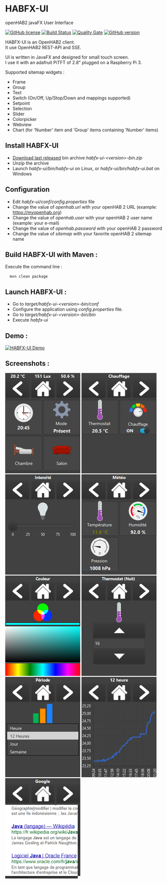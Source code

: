# HABFX-UI
openHAB2 javaFX User Interface

[![GitHub license](https://img.shields.io/github/license/ben12/habfx-ui.svg)](https://github.com/ben12/habfx-ui/blob/master/LICENSE)
[![Build Status](https://travis-ci.org/ben12/habfx-ui.svg?branch=master)](https://travis-ci.org/ben12/habfx-ui)
[![Quality Gate](https://sonarcloud.io/api/project_badges/measure?project=com.ben12:habfx-ui&metric=alert_status)](https://sonarcloud.io/dashboard?id=com.ben12%3Ahabfx-ui)
[![GitHub version](https://badge.fury.io/gh/ben12%2Fhabfx-ui.svg)](https://github.com/ben12/habfx-ui/releases)

HABFX-UI is an OpenHAB2 client.<br />
It use OpenHAB2 REST-API and SSE.

UI is written in JavaFX and designed for small touch screen.<br />
I use it with an adafruit PiTFT of 2.8" plugged on a Raspberry Pi 3.

Supported sitemap widgets :
* Frame
* Group
* Text
* Switch (On/Off, Up/Stop/Down and mappings supported)
* Setpoint
* Selection
* Slider
* Colorpicker
* Webview
* Chart (for 'Number' item and 'Group' items containing 'Number' items)

## Install HABFX-UI

* [Download last released](https://bintray.com/ben12/HABFX-UI/habfx-ui) bin archive _habfx-ui-&lt;version&gt;-bin.zip_
* Unzip the archive
* Launch _habfx-ui/bin/habfx-ui_ on Linux, or _habfx-ui/bin/habfx-ui.bat_ on Windows

## Configuration

* Edit _habfx-ui/conf/config.properties_ file
* Change the value of _openhab.url_ with your openHAB 2 URL (example: https://myopenhab.org)
* Change the value of _openhab.user_ with your openHAB 2 user name (example: your e-mail)
* Change the value of _openhab.password_ with your openHAB 2 password
* Change the value of _sitemap_ with your favorite openHAB 2 sitemap name

## Build HABFX-UI with Maven :

Execute the command line :<br />
```
  mvn clean package
```

## Launch HABFX-UI :

* Go to _target/habfx-ui-&lt;version&gt;-bin/conf_
* Configure the application using _config.properties_ file.
* Go to _target/habfx-ui-&lt;version&gt;-bin/bin_
* Execute _habfx-ui_

## Demo :
[![HABFX-UI Demo](http://img.youtube.com/vi/8xlThwPW1MQ/0.jpg)](https://youtu.be/8xlThwPW1MQ)

## Screenshots :
![Screenshot 001](https://raw.githubusercontent.com/ben12/habfx-ui/master/doc/screenshots/001.png)
![Screenshot 002](https://raw.githubusercontent.com/ben12/habfx-ui/master/doc/screenshots/002.png)
![Screenshot 003](https://raw.githubusercontent.com/ben12/habfx-ui/master/doc/screenshots/003.png)
![Screenshot 004](https://raw.githubusercontent.com/ben12/habfx-ui/master/doc/screenshots/004.png)
![Screenshot 005](https://raw.githubusercontent.com/ben12/habfx-ui/master/doc/screenshots/005.png)
![Screenshot 006](https://raw.githubusercontent.com/ben12/habfx-ui/master/doc/screenshots/006.png)
![Screenshot 007](https://raw.githubusercontent.com/ben12/habfx-ui/master/doc/screenshots/007.png)
![Screenshot 008](https://raw.githubusercontent.com/ben12/habfx-ui/master/doc/screenshots/008.png)
![Screenshot 009](https://raw.githubusercontent.com/ben12/habfx-ui/master/doc/screenshots/009.png)
